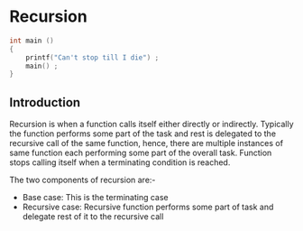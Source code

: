 # Recursion

```c
int main ()
{
    printf("Can't stop till I die") ;
    main() ;
}
```

## Introduction

Recursion is when a function calls itself either directly or indirectly. Typically the function performs some part of the task and rest is delegated to the recursive call of the same function, hence, there are multiple instances of same function each performing some part of the overall task. Function stops calling itself when a terminating condition is reached.

The two components of recursion are:-

* Base case: This is the terminating case
* Recursive case: Recursive function performs some part of task and delegate rest of it to the recursive call